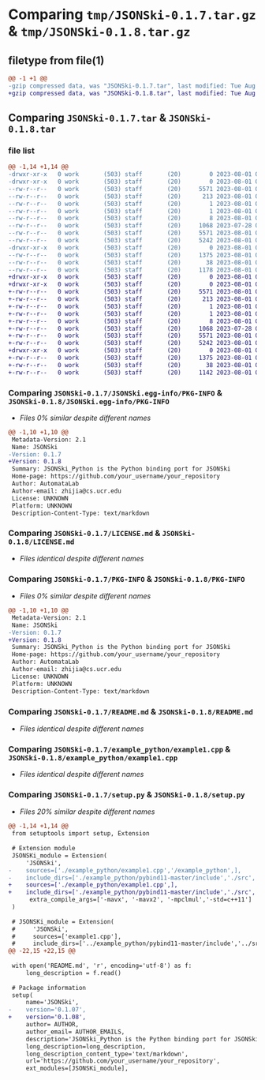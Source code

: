 # Comparing `tmp/JSONSki-0.1.7.tar.gz` & `tmp/JSONSki-0.1.8.tar.gz`

## filetype from file(1)

```diff
@@ -1 +1 @@
-gzip compressed data, was "JSONSki-0.1.7.tar", last modified: Tue Aug  1 05:03:55 2023, max compression
+gzip compressed data, was "JSONSki-0.1.8.tar", last modified: Tue Aug  1 05:12:05 2023, max compression
```

## Comparing `JSONSki-0.1.7.tar` & `JSONSki-0.1.8.tar`

### file list

```diff
@@ -1,14 +1,14 @@
-drwxr-xr-x   0 work       (503) staff       (20)        0 2023-08-01 05:03:55.602711 JSONSki-0.1.7/
-drwxr-xr-x   0 work       (503) staff       (20)        0 2023-08-01 05:03:55.601683 JSONSki-0.1.7/JSONSki.egg-info/
--rw-r--r--   0 work       (503) staff       (20)     5571 2023-08-01 05:03:55.000000 JSONSki-0.1.7/JSONSki.egg-info/PKG-INFO
--rw-r--r--   0 work       (503) staff       (20)      213 2023-08-01 05:03:55.000000 JSONSki-0.1.7/JSONSki.egg-info/SOURCES.txt
--rw-r--r--   0 work       (503) staff       (20)        1 2023-08-01 05:03:55.000000 JSONSki-0.1.7/JSONSki.egg-info/dependency_links.txt
--rw-r--r--   0 work       (503) staff       (20)        1 2023-08-01 05:03:55.000000 JSONSki-0.1.7/JSONSki.egg-info/not-zip-safe
--rw-r--r--   0 work       (503) staff       (20)        8 2023-08-01 05:03:55.000000 JSONSki-0.1.7/JSONSki.egg-info/top_level.txt
--rw-r--r--   0 work       (503) staff       (20)     1068 2023-07-28 00:30:06.000000 JSONSki-0.1.7/LICENSE.md
--rw-r--r--   0 work       (503) staff       (20)     5571 2023-08-01 05:03:55.602338 JSONSki-0.1.7/PKG-INFO
--rw-r--r--   0 work       (503) staff       (20)     5242 2023-08-01 01:42:14.000000 JSONSki-0.1.7/README.md
-drwxr-xr-x   0 work       (503) staff       (20)        0 2023-08-01 05:03:55.596323 JSONSki-0.1.7/example_python/
--rw-r--r--   0 work       (503) staff       (20)     1375 2023-08-01 04:51:25.000000 JSONSki-0.1.7/example_python/example1.cpp
--rw-r--r--   0 work       (503) staff       (20)       38 2023-08-01 05:03:55.602848 JSONSki-0.1.7/setup.cfg
--rw-r--r--   0 work       (503) staff       (20)     1178 2023-08-01 05:03:07.000000 JSONSki-0.1.7/setup.py
+drwxr-xr-x   0 work       (503) staff       (20)        0 2023-08-01 05:12:05.372259 JSONSki-0.1.8/
+drwxr-xr-x   0 work       (503) staff       (20)        0 2023-08-01 05:12:05.371251 JSONSki-0.1.8/JSONSki.egg-info/
+-rw-r--r--   0 work       (503) staff       (20)     5571 2023-08-01 05:12:05.000000 JSONSki-0.1.8/JSONSki.egg-info/PKG-INFO
+-rw-r--r--   0 work       (503) staff       (20)      213 2023-08-01 05:12:05.000000 JSONSki-0.1.8/JSONSki.egg-info/SOURCES.txt
+-rw-r--r--   0 work       (503) staff       (20)        1 2023-08-01 05:12:05.000000 JSONSki-0.1.8/JSONSki.egg-info/dependency_links.txt
+-rw-r--r--   0 work       (503) staff       (20)        1 2023-08-01 05:12:05.000000 JSONSki-0.1.8/JSONSki.egg-info/not-zip-safe
+-rw-r--r--   0 work       (503) staff       (20)        8 2023-08-01 05:12:05.000000 JSONSki-0.1.8/JSONSki.egg-info/top_level.txt
+-rw-r--r--   0 work       (503) staff       (20)     1068 2023-07-28 00:30:06.000000 JSONSki-0.1.8/LICENSE.md
+-rw-r--r--   0 work       (503) staff       (20)     5571 2023-08-01 05:12:05.371898 JSONSki-0.1.8/PKG-INFO
+-rw-r--r--   0 work       (503) staff       (20)     5242 2023-08-01 01:42:14.000000 JSONSki-0.1.8/README.md
+drwxr-xr-x   0 work       (503) staff       (20)        0 2023-08-01 05:12:05.366052 JSONSki-0.1.8/example_python/
+-rw-r--r--   0 work       (503) staff       (20)     1375 2023-08-01 04:51:25.000000 JSONSki-0.1.8/example_python/example1.cpp
+-rw-r--r--   0 work       (503) staff       (20)       38 2023-08-01 05:12:05.372391 JSONSki-0.1.8/setup.cfg
+-rw-r--r--   0 work       (503) staff       (20)     1142 2023-08-01 05:11:17.000000 JSONSki-0.1.8/setup.py
```

### Comparing `JSONSki-0.1.7/JSONSki.egg-info/PKG-INFO` & `JSONSki-0.1.8/JSONSki.egg-info/PKG-INFO`

 * *Files 0% similar despite different names*

```diff
@@ -1,10 +1,10 @@
 Metadata-Version: 2.1
 Name: JSONSki
-Version: 0.1.7
+Version: 0.1.8
 Summary: JSONSki_Python is the Python binding port for JSONSki
 Home-page: https://github.com/your_username/your_repository
 Author: AutomataLab
 Author-email: zhijia@cs.ucr.edu
 License: UNKNOWN
 Platform: UNKNOWN
 Description-Content-Type: text/markdown
```

### Comparing `JSONSki-0.1.7/LICENSE.md` & `JSONSki-0.1.8/LICENSE.md`

 * *Files identical despite different names*

### Comparing `JSONSki-0.1.7/PKG-INFO` & `JSONSki-0.1.8/PKG-INFO`

 * *Files 0% similar despite different names*

```diff
@@ -1,10 +1,10 @@
 Metadata-Version: 2.1
 Name: JSONSki
-Version: 0.1.7
+Version: 0.1.8
 Summary: JSONSki_Python is the Python binding port for JSONSki
 Home-page: https://github.com/your_username/your_repository
 Author: AutomataLab
 Author-email: zhijia@cs.ucr.edu
 License: UNKNOWN
 Platform: UNKNOWN
 Description-Content-Type: text/markdown
```

### Comparing `JSONSki-0.1.7/README.md` & `JSONSki-0.1.8/README.md`

 * *Files identical despite different names*

### Comparing `JSONSki-0.1.7/example_python/example1.cpp` & `JSONSki-0.1.8/example_python/example1.cpp`

 * *Files identical despite different names*

### Comparing `JSONSki-0.1.7/setup.py` & `JSONSki-0.1.8/setup.py`

 * *Files 20% similar despite different names*

```diff
@@ -1,14 +1,14 @@
 from setuptools import setup, Extension
 
 # Extension module
 JSONSKi_module = Extension(
     'JSONSki',
-    sources=['./example_python/example1.cpp','/example_python',],
-    include_dirs=['./example_python/pybind11-master/include','./src','../src', '../src/..','/src','src','example_python','/example_python'],
+    sources=['./example_python/example1.cpp',],
+    include_dirs=['./example_python/pybind11-master/include','./src','../src', '../src/..','/src','src','example_python'],
      extra_compile_args=['-mavx', '-mavx2', '-mpclmul','-std=c++11']  
 )
 
 # JSONSKi_module = Extension(
 #     'JSONSki',
 #     sources=['example1.cpp'],
 #     include_dirs=['../example_python/pybind11-master/include','../src', '../src/..'],
@@ -22,15 +22,15 @@
 
 with open('README.md', 'r', encoding='utf-8') as f:
     long_description = f.read()
 
 # Package information
 setup(
     name='JSONSki',
-    version='0.1.07',
+    version='0.1.08',
     author= AUTHOR,
     author_email= AUTHOR_EMAILS,
     description='JSONSki_Python is the Python binding port for JSONSki',
     long_description=long_description,
     long_description_content_type='text/markdown',
     url='https://github.com/your_username/your_repository',
     ext_modules=[JSONSKi_module],
```

